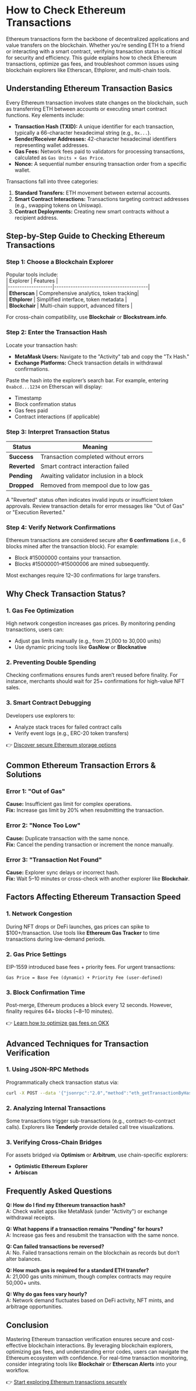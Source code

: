 # How to Check Ethereum Transactions  

Ethereum transactions form the backbone of decentralized applications and value transfers on the blockchain. Whether you're sending ETH to a friend or interacting with a smart contract, verifying transaction status is critical for security and efficiency. This guide explains how to check Ethereum transactions, optimize gas fees, and troubleshoot common issues using blockchain explorers like Etherscan, Ethplorer, and multi-chain tools.  

## Understanding Ethereum Transaction Basics  

Every Ethereum transaction involves state changes on the blockchain, such as transferring ETH between accounts or executing smart contract functions. Key elements include:  

- **Transaction Hash (TXID):** A unique identifier for each transaction, typically a 66-character hexadecimal string (e.g., `0x...`).  
- **Sender/Receiver Addresses:** 42-character hexadecimal identifiers representing wallet addresses.  
- **Gas Fees:** Network fees paid to validators for processing transactions, calculated as `Gas Units × Gas Price`.  
- **Nonce:** A sequential number ensuring transaction order from a specific wallet.  

Transactions fall into three categories:  
1. **Standard Transfers:** ETH movement between external accounts.  
2. **Smart Contract Interactions:** Transactions targeting contract addresses (e.g., swapping tokens on Uniswap).  
3. **Contract Deployments:** Creating new smart contracts without a recipient address.  

## Step-by-Step Guide to Checking Ethereum Transactions  

### Step 1: Choose a Blockchain Explorer  

Popular tools include:  
| Explorer         | Features                              |  
|-------------------|----------------------------------------|  
| **Etherscan**     | Comprehensive analytics, token tracking|  
| **Ethplorer**     | Simplified interface, token metadata   |  
| **Blockchair**    | Multi-chain support, advanced filters  |  

For cross-chain compatibility, use **Blockchair** or **Blockstream.info**.  

### Step 2: Enter the Transaction Hash  

Locate your transaction hash:  
- **MetaMask Users:** Navigate to the "Activity" tab and copy the "Tx Hash."  
- **Exchange Platforms:** Check transaction details in withdrawal confirmations.  

Paste the hash into the explorer’s search bar. For example, entering `0xabcd...1234` on Etherscan will display:  
- Timestamp  
- Block confirmation status  
- Gas fees paid  
- Contract interactions (if applicable)  

### Step 3: Interpret Transaction Status  

| Status          | Meaning                                |  
|------------------|-----------------------------------------|  
| **Success**      | Transaction completed without errors    |  
| **Reverted**     | Smart contract interaction failed       |  
| **Pending**      | Awaiting validator inclusion in a block |  
| **Dropped**      | Removed from mempool due to low gas     |  

A "Reverted" status often indicates invalid inputs or insufficient token approvals. Review transaction details for error messages like "Out of Gas" or "Execution Reverted."  

### Step 4: Verify Network Confirmations  

Ethereum transactions are considered secure after **6 confirmations** (i.e., 6 blocks mined after the transaction block). For example:  
- Block #15000000 contains your transaction.  
- Blocks #15000001–#15000006 are mined subsequently.  

Most exchanges require 12–30 confirmations for large transfers.  

## Why Check Transaction Status?  

### 1. **Gas Fee Optimization**  
High network congestion increases gas prices. By monitoring pending transactions, users can:  
- Adjust gas limits manually (e.g., from 21,000 to 30,000 units)  
- Use dynamic pricing tools like **GasNow** or **Blocknative**  

### 2. **Preventing Double Spending**  
Checking confirmations ensures funds aren’t reused before finality. For instance, merchants should wait for 25+ confirmations for high-value NFT sales.  

### 3. **Smart Contract Debugging**  
Developers use explorers to:  
- Analyze stack traces for failed contract calls  
- Verify event logs (e.g., ERC-20 token transfers)  

👉 [Discover secure Ethereum storage options](https://bit.ly/okx-bonus)  

## Common Ethereum Transaction Errors & Solutions  

### Error 1: "Out of Gas"  
**Cause:** Insufficient gas limit for complex operations.  
**Fix:** Increase gas limit by 20% when resubmitting the transaction.  

### Error 2: "Nonce Too Low"  
**Cause:** Duplicate transaction with the same nonce.  
**Fix:** Cancel the pending transaction or increment the nonce manually.  

### Error 3: "Transaction Not Found"  
**Cause:** Explorer sync delays or incorrect hash.  
**Fix:** Wait 5–10 minutes or cross-check with another explorer like **Blockchair**.  

## Factors Affecting Ethereum Transaction Speed  

### 1. **Network Congestion**  
During NFT drops or DeFi launches, gas prices can spike to $100+/transaction. Use tools like **Ethereum Gas Tracker** to time transactions during low-demand periods.  

### 2. **Gas Price Settings**  
EIP-1559 introduced base fees + priority fees. For urgent transactions:  
```plaintext
Gas Price = Base Fee (dynamic) + Priority Fee (user-defined)
```  

### 3. **Block Confirmation Time**  
Post-merge, Ethereum produces a block every 12 seconds. However, finality requires 64+ blocks (~8–10 minutes).  

👉 [Learn how to optimize gas fees on OKX](https://bit.ly/okx-bonus)  

## Advanced Techniques for Transaction Verification  

### 1. **Using JSON-RPC Methods**  
Programmatically check transaction status via:  
```bash
curl -X POST --data '{"jsonrpc":"2.0","method":"eth_getTransactionByHash","params":["0x..."],"id":1}' https://mainnet.infura.io/v3/YOUR_INFURA_KEY
```  

### 2. **Analyzing Internal Transactions**  
Some transactions trigger sub-transactions (e.g., contract-to-contract calls). Explorers like **Tenderly** provide detailed call tree visualizations.  

### 3. **Verifying Cross-Chain Bridges**  
For assets bridged via **Optimism** or **Arbitrum**, use chain-specific explorers:  
- **Optimistic Ethereum Explorer**  
- **Arbiscan**  

## Frequently Asked Questions  

**Q: How do I find my Ethereum transaction hash?**  
A: Check wallet apps like MetaMask (under "Activity") or exchange withdrawal receipts.  

**Q: What happens if a transaction remains "Pending" for hours?**  
A: Increase gas fees and resubmit the transaction with the same nonce.  

**Q: Can failed transactions be reversed?**  
A: No. Failed transactions remain on the blockchain as records but don’t alter balances.  

**Q: How much gas is required for a standard ETH transfer?**  
A: 21,000 gas units minimum, though complex contracts may require 50,000+ units.  

**Q: Why do gas fees vary hourly?**  
A: Network demand fluctuates based on DeFi activity, NFT mints, and arbitrage opportunities.  

## Conclusion  

Mastering Ethereum transaction verification ensures secure and cost-effective blockchain interactions. By leveraging blockchain explorers, optimizing gas fees, and understanding error codes, users can navigate the Ethereum ecosystem with confidence. For real-time transaction monitoring, consider integrating tools like **Blockchair** or **Etherscan Alerts** into your workflow.  

👉 [Start exploring Ethereum transactions securely](https://bit.ly/okx-bonus)